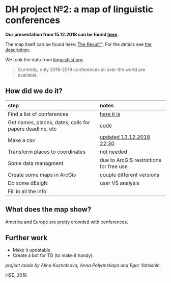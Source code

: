 # DH project №2: a map of linguistic conferences

**Our  presentation from 15.12.2018 can be found [here](https://docs.google.com/presentation/d/1mFT9Dup5V5k8-6HbAY2NY8RT_F1tXFuZLN7mDAYItyA/edit?usp=sharing).**

The map itself can be found here: [The Result™](https://arcg.is/1uWe5z). For the details see [the description](https://arcg.is/0bXO10).

We took the data from [linguistlist.org](https://linguistlist.org/callconf/browse-current.cfm?type=Conf).
> Currently, only 2018-2019 conferences all over the world are available.

## How did we do it?

step|notes
:---|:---
Find a list of conferences|[here it is](https://linguistlist.org/callconf/browse-current.cfm?type=Conf)
Get names, places, dates, calls for papers deadline, etc| [code](/code)
Make a csv| [updated 13.12.2018 22:30](/output)
Transform places to coordinates| not needed
Some data managment| due to ArcGIS restrictions for free use
Create some maps in ArcGis| couple different versions
Do some dEsIgN| user VS analysis
Fill in all the info|

## What does the map show?
America and Europe are pretty crowded with conferences.

## Further work
+ Make it updatable
+ Create a bot for TG (to make it handy).


*project made by Alina Kuznetsova, Anna Polyanskaya and Egor Yatsishin.*

HSE, 2018
